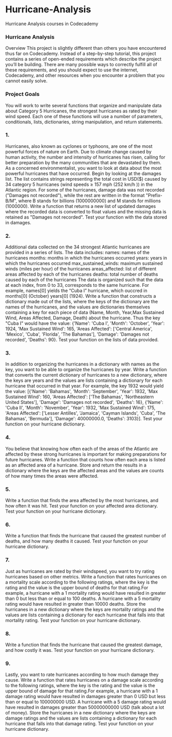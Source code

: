 # Hurricane-Analysis
Hurricane Analysis courses in Codecademy

### Hurricane Analysis
Overview
This project is slightly different than others you have encountered thus far on Codecademy. Instead of a step-by-step tutorial, this project contains a series of open-ended requirements which describe the project you’ll be building. There are many possible ways to correctly fulfill all of these requirements, and you should expect to use the internet, Codecademy, and other resources when you encounter a problem that you cannot easily solve.

### Project Goals
You will work to write several functions that organize and manipulate data about Category 5 Hurricanes, the strongest hurricanes as rated by their wind speed. Each one of these functions will use a number of parameters, conditionals, lists, dictionaries, string manipulation, and return statements.

### 1.
Hurricanes, also known as cyclones or typhoons, are one of the most powerful forces of nature on Earth. Due to climate change caused by human activity, the number and intensity of hurricanes has risen, calling for better preparation by the many communities that are devastated by them. As a concerned environmentalist, you want to look at data about the most powerful hurricanes that have occurred.
Begin by looking at the damages list. The list contains strings representing the total cost in USD($) caused by 34 category 5 hurricanes (wind speeds ≥ 157 mph (252 km/h )) in the Atlantic region. For some of the hurricanes, damage data was not recorded ("Damages not recorded"), while the rest are written in the format "Prefix-B/M", where B stands for billions (1000000000) and M stands for millions (1000000).
Write a function that returns a new list of updated damages where the recorded data is converted to float values and the missing data is retained as "Damages not recorded".
Test your function with the data stored in damages.

### 2.
Additional data collected on the 34 strongest Atlantic hurricanes are provided in a series of lists. The data includes:
names: names of the hurricanes
months: months in which the hurricanes occurred
years: years in which the hurricanes occurred
max_sustained_winds: maximum sustained winds (miles per hour) of the hurricanes
areas_affected: list of different areas affected by each of the hurricanes
deaths: total number of deaths caused by each of the hurricanes
The data is organized such that the data at each index, from 0 to 33, corresponds to the same hurricane.
For example, names[0] yields the “Cuba I” hurricane, which ouccred in months[0] (October) years[0] (1924).
Write a function that constructs a dictionary made out of the lists, where the keys of the dictionary are the names of the hurricanes, and the values are dictionaries themselves containing a key for each piece of data (Name, Month, Year,Max Sustained Wind, Areas Affected, Damage, Death) about the hurricane.
Thus the key "Cuba I" would have the value: {'Name': 'Cuba I', 'Month': 'October', 'Year': 1924, 'Max Sustained Wind': 165, 'Areas Affected': ['Central America', 'Mexico', 'Cuba', 'Florida', 'The Bahamas'], 'Damage': 'Damages not recorded', 'Deaths': 90}.
Test your function on the lists of data provided.

### 3.
In addition to organizing the hurricanes in a dictionary with names as the key, you want to be able to organize the hurricanes by year.
Write a function that converts the current dictionary of hurricanes to a new dictionary, where the keys are years and the values are lists containing a dictionary for each hurricane that occurred in that year.
For example, the key 1932 would yield the value: [{'Name': 'Bahamas', 'Month': 'September', 'Year': 1932, 'Max Sustained Wind': 160, 'Areas Affected': ['The Bahamas', 'Northeastern United States'], 'Damage': 'Damages not recorded', 'Deaths': 16}, {'Name': 'Cuba II', 'Month': 'November', 'Year': 1932, 'Max Sustained Wind': 175, 'Areas Affected': ['Lesser Antilles', 'Jamaica', 'Cayman Islands', 'Cuba', 'The Bahamas', 'Bermuda'], 'Damage': 40000000.0, 'Deaths': 3103}].
Test your function on your hurricane dictionary.

### 4.
You believe that knowing how often each of the areas of the Atlantic are affected by these strong hurricanes is important for making preparations for future hurricanes.
Write a function that counts how often each area is listed as an affected area of a hurricane. Store and return the results in a dictionary where the keys are the affected areas and the values are counts of how many times the areas were affected.

### 5.
Write a function that finds the area affected by the most hurricanes, and how often it was hit.
Test your function on your affected area dictionary.
Test your function on your hurricane dictionary.

### 6.
Write a function that finds the hurricane that caused the greatest number of deaths, and how many deaths it caused.
Test your function on your hurricane dictionary.

### 7.
Just as hurricanes are rated by their windspeed, you want to try rating hurricanes based on other metrics.
Write a function that rates hurricanes on a mortality scale according to the following ratings, where the key is the rating and the value is the upper bound of deaths for that rating.For example, a hurricane with a 1 mortality rating would have resulted in greater than 0 but less than or equal to 100 deaths. A hurricane with a 5 mortality rating would have resulted in greater than 10000 deaths.
Store the hurricanes in a new dictionary where the keys are mortality ratings and the values are lists containing a dictionary for each hurricane that falls into that mortality rating.
Test your function on your hurricane dictionary.

### 8.
Write a function that finds the hurricane that caused the greatest damage, and how costly it was.
Test your function on your hurricane dictionary.

### 9.
Lastly, you want to rate hurricanes according to how much damage they cause.
Write a function that rates hurricanes on a damage scale according to the following ratings, where the key is the rating and the value is the upper bound of damage for that rating.For example, a hurricane with a 1 damage rating would have resulted in damages greater than 0 USD but less than or equal to 100000000 USD. A hurricane with a 5 damage rating would have resulted in damages greater than 50000000000 USD (talk about a lot of money).
Store the hurricanes in a new dictionary where the keys are damage ratings and the values are lists containing a dictionary for each hurricane that falls into that damage rating.
Test your function on your hurricane dictionary.

